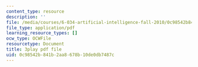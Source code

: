 ```yaml
---
content_type: resource
description: ''
file: /media/courses/6-034-artificial-intelligence-fall-2010/0c98542b841b2aa8678b10de0db7487c_bQI0OmJPby4.pdf
file_type: application/pdf
learning_resource_types: []
ocw_type: OCWFile
resourcetype: Document
title: 3play pdf file
uid: 0c98542b-841b-2aa8-678b-10de0db7487c
---
```

